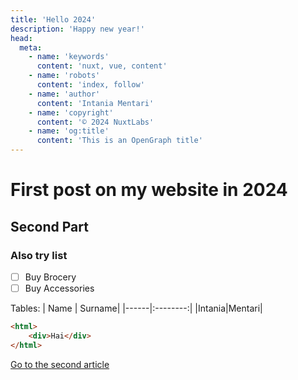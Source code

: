 ```yaml
---
title: 'Hello 2024'
description: 'Happy new year!'
head:
  meta:
    - name: 'keywords'
      content: 'nuxt, vue, content'
    - name: 'robots'
      content: 'index, follow'
    - name: 'author'
      content: 'Intania Mentari'
    - name: 'copyright'
      content: '© 2024 NuxtLabs'
    - name: 'og:title'
      content: 'This is an OpenGraph title'
---
```


# First post on my website in 2024

## Second Part

### Also try list

- [ ] Buy Brocery
- [ ] Buy Accessories

Tables:
| Name | Surname|
|------|:--------:|
|Intania|Mentari|

```html
<html>
	<div>Hai</div>
</html>
```

[Go to the second article](/blog/first)